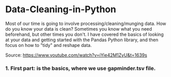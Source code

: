 # Data-Cleaning-in-Python

Most of our time is going to involve processing/cleaning/munging data. How do you know your data is clean? Sometimes you know what you need beforehand, but other times you don't. I have covered the basics of looking at your data and getting started with the Pandas Python library, and then focus on how to "tidy" and reshape data.

Source: https://www.youtube.com/watch?v=iYie42M1ZyU&t=1639s

### **1. First part**: is the basics, where we use gapminder.tsv file.
